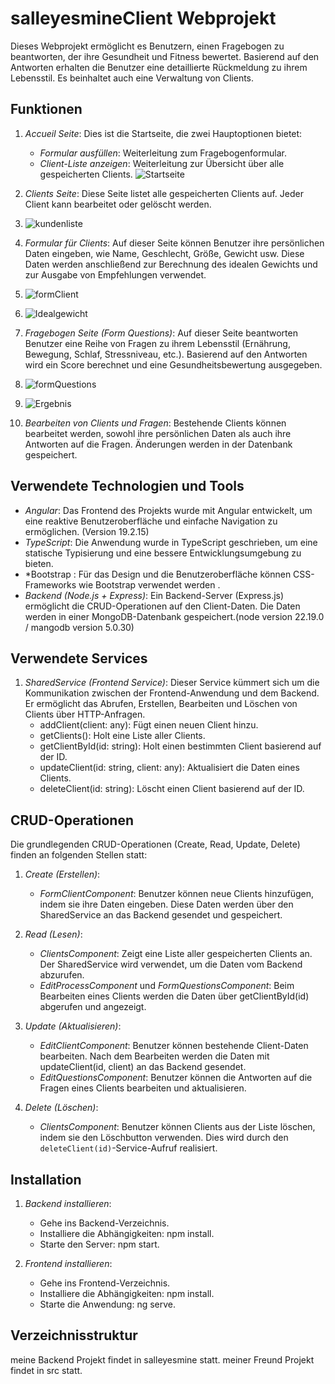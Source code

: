 # salleyesmineClient Webprojekt

Dieses Webprojekt ermöglicht es Benutzern, einen Fragebogen zu beantworten, der ihre Gesundheit und Fitness bewertet. Basierend auf den Antworten erhalten die Benutzer eine detaillierte Rückmeldung zu ihrem Lebensstil. Es beinhaltet auch eine Verwaltung von Clients.

## Funktionen

1. *Accueil Seite*: Dies ist die Startseite, die zwei Hauptoptionen bietet:
   - *Formular ausfüllen*: Weiterleitung zum Fragebogenformular.
   - *Client-Liste anzeigen*: Weiterleitung zur Übersicht über alle gespeicherten Clients.
     ![Startseite](https://github.com/Yas-maker29/Nes-project/blob/main/Bildschirmfoto_21-9-2025_175612_localhost.jpeg?raw=true)

2. *Clients Seite*: Diese Seite listet alle gespeicherten Clients auf. Jeder Client kann bearbeitet oder gelöscht werden.
3. ![kundenliste](https://github.com/Yas-maker29/Nes-project/blob/main/Bildschirmfoto_21-9-2025_183957_localhost.jpeg?raw=true)

4. *Formular für Clients*: Auf dieser Seite können Benutzer ihre persönlichen Daten eingeben, wie Name, Geschlecht, Größe, Gewicht usw. Diese Daten werden anschließend zur Berechnung des idealen Gewichts und zur Ausgabe von Empfehlungen verwendet.
5. ![formClient](https://github.com/Yas-maker29/Nes-project/blob/main/Bildschirmfoto_21-9-2025_184510_localhost.jpeg)
6. ![Idealgewicht](https://github.com/Yas-maker29/Nes-project/blob/main/Bildschirmfoto_21-9-2025_184927_localhost.jpeg)

7. *Fragebogen Seite (Form Questions)*: Auf dieser Seite beantworten Benutzer eine Reihe von Fragen zu ihrem Lebensstil (Ernährung, Bewegung, Schlaf, Stressniveau, etc.). Basierend auf den Antworten wird ein Score berechnet und eine Gesundheitsbewertung ausgegeben.
8. ![formQuestions](https://github.com/Yas-maker29/Nes-project/blob/main/Bildschirmfoto_21-9-2025_18521_localhost.jpeg)
9. ![Ergebnis]()

10. *Bearbeiten von Clients und Fragen*: Bestehende Clients können bearbeitet werden, sowohl ihre persönlichen Daten als auch ihre Antworten auf die Fragen. Änderungen werden in der Datenbank gespeichert.



## Verwendete Technologien und Tools

- *Angular*: Das Frontend des Projekts wurde mit Angular entwickelt, um eine reaktive Benutzeroberfläche und einfache Navigation zu ermöglichen. (Version  19.2.15)
- *TypeScript*: Die Anwendung wurde in TypeScript geschrieben, um eine statische Typisierung und eine bessere Entwicklungsumgebung zu bieten.
- *Bootstrap : Für das Design und die Benutzeroberfläche können CSS-Frameworks wie Bootstrap verwendet werden .
- *Backend (Node.js + Express)*: Ein Backend-Server (Express.js) ermöglicht die CRUD-Operationen auf den Client-Daten. Die Daten werden in einer MongoDB-Datenbank gespeichert.(node version  22.19.0 /  mangodb version 5.0.30)

## Verwendete Services

1. *SharedService (Frontend Service)*: Dieser Service kümmert sich um die Kommunikation zwischen der Frontend-Anwendung und dem Backend. Er ermöglicht das Abrufen, Erstellen, Bearbeiten und Löschen von Clients über HTTP-Anfragen.
   - addClient(client: any): Fügt einen neuen Client hinzu.
   - getClients(): Holt eine Liste aller Clients.
   - getClientById(id: string): Holt einen bestimmten Client basierend auf der ID.
   - updateClient(id: string, client: any): Aktualisiert die Daten eines Clients.
   - deleteClient(id: string): Löscht einen Client basierend auf der ID.

## CRUD-Operationen

Die grundlegenden CRUD-Operationen (Create, Read, Update, Delete) finden an folgenden Stellen statt:

1. *Create (Erstellen)*:
   - *FormClientComponent*: Benutzer können neue Clients hinzufügen, indem sie ihre Daten eingeben. Diese Daten werden über den SharedService an das Backend gesendet und gespeichert.
   
2. *Read (Lesen)*:
   - *ClientsComponent*: Zeigt eine Liste aller gespeicherten Clients an. Der SharedService wird verwendet, um die Daten vom Backend abzurufen.
   - *EditProcessComponent* und *FormQuestionsComponent*: Beim Bearbeiten eines Clients werden die Daten über getClientById(id) abgerufen und angezeigt.
   
3. *Update (Aktualisieren)*:
   - *EditClientComponent*: Benutzer können bestehende Client-Daten bearbeiten. Nach dem Bearbeiten werden die Daten mit updateClient(id, client) an das Backend gesendet.
   - *EditQuestionsComponent*: Benutzer können die Antworten auf die Fragen eines Clients bearbeiten und aktualisieren.

4. *Delete (Löschen)*:
   - *ClientsComponent*: Benutzer können Clients aus der Liste löschen, indem sie den Löschbutton verwenden. Dies wird durch den `deleteClient(id)`-Service-Aufruf realisiert.
## Installation

1. *Backend installieren*:
   - Gehe ins Backend-Verzeichnis.
   - Installiere die Abhängigkeiten: npm install.
   - Starte den Server: npm start.

2. *Frontend installieren*:
   - Gehe ins Frontend-Verzeichnis.
   - Installiere die Abhängigkeiten: npm install.
   - Starte die Anwendung: ng serve.
## Verzeichnisstruktur
meine Backend Projekt findet in salleyesmine statt.
meiner Freund Projekt findet in src statt.

